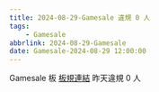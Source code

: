 ```yaml
---
title: 2024-08-29-Gamesale 違規 0 人
tags:
    - Gamesale
abbrlink: 2024-08-29-Gamesale
date: Gamesale-2024-08-29 12:00:00
---
```

Gamesale 板 [板規連結](https://www.ptt.cc/bbs/Gossiping/M.1637425085.A.07D.html)
昨天違規 0 人
